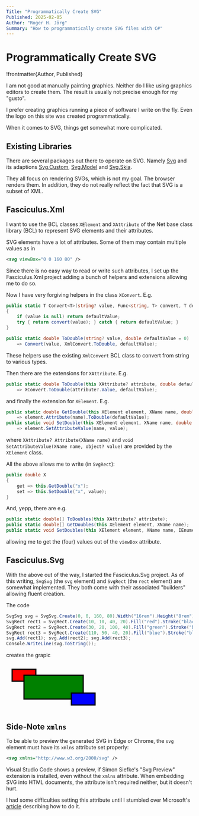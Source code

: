 ```yaml
---
Title: "Programmatically Create SVG"
Published: 2025-02-05
Author: "Roger H. Jörg"
Summary: "How to programmatically create SVG files with C#"
---
```

# Programmatically Create SVG

!frontmatter{Author, Published}

I am not good at manually painting graphics. Neither do I like using graphics editors
to create them. The result is usually not precise enough for my "gusto".

I prefer creating graphics running a piece of software I write on the fly. Even the
logo on this site was created programmatically.

When it comes to SVG, things get somewhat more complicated.

## Existing Libraries

There are several packages out there to operate on SVG. Namely
[Svg][1] and its adaptions [Svg.Custom][2], [Svg.Model][3] and [Svg.Skia][4].

They all focus on rendering SVGs, which is not my goal. The browser renders them.
In addition, they do not really reflect the fact that SVG is a subset of XML.

## Fasciculus.Xml

I want to use the BCL classes `XElement` and `XAttribute` of the Net base class library
(BCL) to represent SVG elements and their attributes.

SVG elements have a lot of attributes. Some of them may contain multiple values as in

```xml
<svg viewBox="0 0 160 80" />
```

Since there is no easy way to read or write such attributes, I set up the
Fasciculus.Xml project adding a bunch of helpers and extensions allowing me
to do so.

Now I have very forgiving helpers in the class `XConvert`. E.g.

```cs
public static T Convert<T>(string? value, Func<string, T> convert, T defaultValue)
{
    if (value is null) return defaultValue;
    try { return convert(value); } catch { return defaultValue; }
}

public static double ToDouble(string? value, double defaultValue = 0)
    => Convert(value, XmlConvert.ToDouble, defaultValue);
```

These helpers use the existing `XmlConvert` BCL class to convert from string to various
types.

Then there are the extensions for `XAttribute`. E.g.

```cs
public static double ToDouble(this XAttribute? attribute, double defaultValue = 0)
    => XConvert.ToDouble(attribute?.Value, defaultValue);
```

and finally the extension for `XElement`. E.g.

```cs
public static double GetDouble(this XElement element, XName name, double defaultValue = 0)
    => element.Attribute(name).ToDouble(defaultValue);
public static void SetDouble(this XElement element, XName name, double value)
    => element.SetAttributeValue(name, value);
```

where `XAttribute? Attribute(XName name)` and
`void SetAttributeValue(XName name, object? value)` are provided by the `XElement` class.

All the above allows me to write (in `SvgRect`):

```cs
public double X
{
    get => this.GetDouble("x");
    set => this.SetDouble("x", value);
}
```

And, yepp, there are e.g.

```cs
public static double[] ToDoubles(this XAttribute? attribute);
public static double[] GetDoubles(this XElement element, XName name);
public static void SetDoubles(this XElement element, XName name, IEnumerable<double> values);
```

allowing me to get the (four) values out of the `viewBox` attribute.

## Fasciculus.Svg

With the above out of the way, I started the Fasciculus.Svg project. As of this
writing, `SvgSvg` (the `svg` element) and `SvgRect` (the `rect` element) are somewhat implemented.
They both come with their associated "builders" allowing fluent creation.

The code

```cs
SvgSvg svg = SvgSvg.Create(0, 0, 160, 80).Width("16rem").Height("8rem");
SvgRect rect1 = SvgRect.Create(10, 10, 40, 20).Fill("red").Stroke("black").StrokeWidth("2");
SvgRect rect2 = SvgRect.Create(30, 20, 100, 40).Fill("green").Stroke("black").StrokeWidth("2");
SvgRect rect3 = SvgRect.Create(110, 50, 40, 20).Fill("blue").Stroke("black").StrokeWidth("2");
svg.Add(rect1); svg.Add(rect2); svg.Add(rect3);
Console.WriteLine(svg.ToString());
```

creates the grapic

<svg xmlns="http://www.w3.org/2000/svg" viewBox="0 0 160 80" width="16rem" height="8rem">
  <rect x="10" y="10" width="40" height="20" fill="red" stroke="black" stroke-width="2" />
  <rect x="30" y="20" width="100" height="40" fill="green" stroke="black" stroke-width="2" />
  <rect x="110" y="50" width="40" height="20" fill="blue" stroke="black" stroke-width="2" />
</svg>

## Side-Note `xmlns`

To be able to preview the generated SVG in Edge or Chrome, the `svg` element must have its
`xmlns` attribute set properly:

```xml
<svg xmlns="http://www.w3.org/2000/svg" />
```

Visual Studio Code shows a preview, if Simon Siefke's "Svg Preview" extension is installed,
even without the `xmlns` attribute. When embedding SVG into HTML documents, the attribute
isn't required neither, but it doesn't hurt.

I had some difficulties setting this attribute until I stumbled over Microsoft's
[article][5] describing how to do it.

[1]: https://www.nuget.org/packages/Svg
[2]: https://www.nuget.org/packages/Svg.Custom
[3]: https://www.nuget.org/packages/Svg.Model
[4]: https://www.nuget.org/packages/Svg.Skia
[5]: https://learn.microsoft.com/en-us/dotnet/fundamentals/runtime-libraries/system-xml-linq-xnamespace#create-a-default-namespace